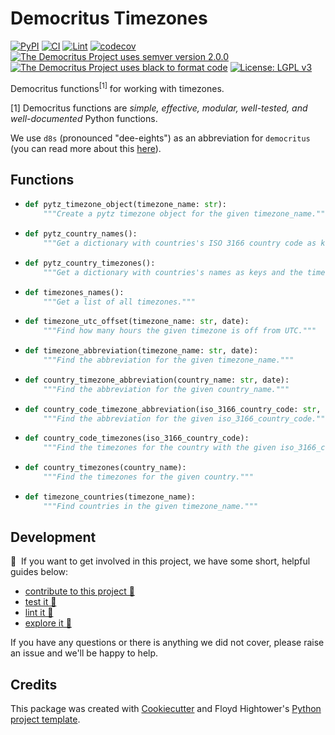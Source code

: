 # Democritus Timezones

[![PyPI](https://img.shields.io/pypi/v/d8s-timezones.svg)](https://pypi.python.org/pypi/d8s-timezones)
[![CI](https://github.com/democritus-project/d8s-timezones/workflows/CI/badge.svg)](https://github.com/democritus-project/d8s-timezones/actions)
[![Lint](https://github.com/democritus-project/d8s-timezones/workflows/Lint/badge.svg)](https://github.com/democritus-project/d8s-timezones/actions)
[![codecov](https://codecov.io/gh/democritus-project/d8s-timezones/branch/main/graph/badge.svg?token=V0WOIXRGMM)](https://codecov.io/gh/democritus-project/d8s-timezones)
[![The Democritus Project uses semver version 2.0.0](https://img.shields.io/badge/-semver%20v2.0.0-22bfda)](https://semver.org/spec/v2.0.0.html)
[![The Democritus Project uses black to format code](https://img.shields.io/badge/code%20style-black-000000.svg)](https://github.com/psf/black)
[![License: LGPL v3](https://img.shields.io/badge/License-LGPL%20v3-blue.svg)](https://choosealicense.com/licenses/lgpl-3.0/)

Democritus functions<sup>[1]</sup> for working with timezones.

[1] Democritus functions are <i>simple, effective, modular, well-tested, and well-documented</i> Python functions.

We use `d8s` (pronounced "dee-eights") as an abbreviation for `democritus` (you can read more about this [here](https://github.com/democritus-project/roadmap#what-is-d8s)).

## Functions

  - ```python
    def pytz_timezone_object(timezone_name: str):
        """Create a pytz timezone object for the given timezone_name."""
    ```
  - ```python
    def pytz_country_names():
        """Get a dictionary with countries's ISO 3166 country code as keys and the country name as the value."""
    ```
  - ```python
    def pytz_country_timezones():
        """Get a dictionary with countries's names as keys and the timezones as values."""
    ```
  - ```python
    def timezones_names():
        """Get a list of all timezones."""
    ```
  - ```python
    def timezone_utc_offset(timezone_name: str, date):
        """Find how many hours the given timezone is off from UTC."""
    ```
  - ```python
    def timezone_abbreviation(timezone_name: str, date):
        """Find the abbreviation for the given timezone_name."""
    ```
  - ```python
    def country_timezone_abbreviation(country_name: str, date):
        """Find the abbreviation for the given country_name."""
    ```
  - ```python
    def country_code_timezone_abbreviation(iso_3166_country_code: str, date):
        """Find the abbreviation for the given iso_3166_country_code."""
    ```
  - ```python
    def country_code_timezones(iso_3166_country_code):
        """Find the timezones for the country with the given iso_3166_country_code."""
    ```
  - ```python
    def country_timezones(country_name):
        """Find the timezones for the given country."""
    ```
  - ```python
    def timezone_countries(timezone_name):
        """Find countries in the given timezone_name."""
    ```

## Development

👋 &nbsp;If you want to get involved in this project, we have some short, helpful guides below:

- [contribute to this project 🥇][contributing]
- [test it 🧪][local-dev]
- [lint it 🧹][local-dev]
- [explore it 🔭][local-dev]

If you have any questions or there is anything we did not cover, please raise an issue and we'll be happy to help.

## Credits

This package was created with [Cookiecutter](https://github.com/audreyr/cookiecutter) and Floyd Hightower's [Python project template](https://github.com/fhightower-templates/python-project-template).

[contributing]: https://github.com/democritus-project/.github/blob/main/CONTRIBUTING.md#contributing-a-pr-
[local-dev]: https://github.com/democritus-project/.github/blob/main/CONTRIBUTING.md#local-development-
